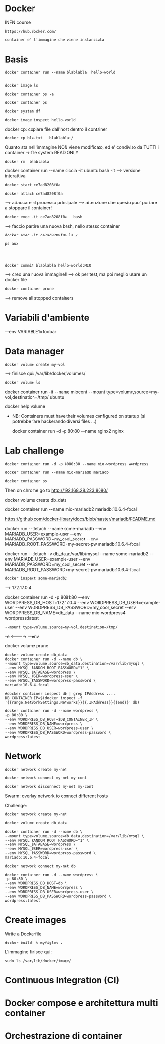 # Docker

INFN course

    https://hub.docker.com/

    container e' l'immagine che viene instanziata

Basis
====

    docker container run --name blablabla  hello-world


    docker image ls

    docker container ps -a

    docker container ps

    docker system df

    docker image inspect hello-world



docker cp: copiare file dall'host dentro il container
    
    docker cp bla.txt   blablabla:/


Quanto sta nell'immagine NON viene modificato, ed e' condiviso da TUTTI i container
-> file system READ ONLY



    docker rm  blablabla



docker container run --name ciccia -it ubuntu bash
	-it --> versione interattiva



    docker start ce7ad8208f0a

    docker attach ce7ad8208f0a
--> attaccare al processo principale
--> attenzione che questo puo' portare a stoppare il container!


    docker exec -it ce7ad8208f0a   bash
--> faccio partire una nuova bash, nello stesso container

    docker exec -it ce7ad8208f0a ls /

    ps aux




    docker commit blablabla hello-world:MIO
--> creo una nuova immagine!!
--> ok per test, ma poi meglio usare un docker file


    docker container prune 
--> remove all stopped containers




Variabili d'ambiente
====

--env VARIABLE1=foobar



Data manager
====

    docker volume create my-vol
--> finisce qui: /var/lib/docker/volumes/

    docker volume ls

docker container run -it --name miocont --mount type=volume,source=my-vol,destination=/tmp/   ubuntu

docker help volume

- NB: Containers must have their volumes configured on startup (si potrebbe fare hackerando diversi files ...)






    docker container run -d -p 80:80 --name nginx2 nginx




Lab challenge
====


    docker container run -d -p 8080:80 --name mio-wordpress wordpress

    docker container run --name mio-mariadb mariadb

    docker container ps


Then on chrome go to http://192.168.28.223:8080/



docker volume create db_data



docker container run --name mio-mariadb2 mariadb:10.6.4-focal

https://github.com/docker-library/docs/blob/master/mariadb/README.md

docker run --detach --name some-mariadb --env MARIADB_USER=example-user --env MARIADB_PASSWORD=my_cool_secret --env MARIADB_ROOT_PASSWORD=my-secret-pw  mariadb:10.6.4-focal



docker run --detach -v db_data:/var/lib/mysql --name some-mariadb2 --env MARIADB_USER=example-user --env MARIADB_PASSWORD=my_cool_secret --env MARIADB_ROOT_PASSWORD=my-secret-pw  mariadb:10.6.4-focal


    docker inspect some-mariadb2


--> 172.17.0.4



docker container run -d -p 8081:80 --env WORDPRESS_DB_HOST=172.17.0.4  --env WORDPRESS_DB_USER=example-user  --env WORDPRESS_DB_PASSWORD=my_cool_secret --env WORDPRESS_DB_NAME=db_data  --name mio-wordpress4 wordpress:latest


    --mount type=volume,source=my-vol,destination=/tmp/ 


-e    <---->   --env


docker volume prune





    docker volume create db_data
    docker container run -d --name db \
	--mount type=volume,source=db_data,destination=/var/lib/mysql \
	--env MYSQL_RANDOM_ROOT_PASSWORD="1" \
	--env MYSQL_DATABASE=wordpress \
	--env MYSQL_USER=wordpress-user \
	--env MYSQL_PASSWORD=wordpress-password \
	mariadb:10.6.4-focal

    #docker container inspect db | grep IPAddress ....
    DB_CONTAINER_IP=$(docker inspect -f '{{range.NetworkSettings.Networks}}{{.IPAddress}}{{end}}' db)

    docker container run -d --name wordpress \
	-p 80:80 \
	--env WORDPRESS_DB_HOST=$DB_CONTAINER_IP \
	--env WORDPRESS_DB_NAME=wordpress \
	--env WORDPRESS_DB_USER=wordpress-user \
	--env WORDPRESS_DB_PASSWORD=wordpress-password \
	wordpress:latest






Network
====

    docker network create my-net

    docker network connect my-net my-cont

    docker network disconnect my-net my-cont


Swarm: overlay network to connect different hosts


Challenge:

    docker network create my-net

    docker volume create db_data
    
    docker container run -d --name db \
	--mount type=volume,source=db_data,destination=/var/lib/mysql \
	--env MYSQL_RANDOM_ROOT_PASSWORD="1" \
	--env MYSQL_DATABASE=wordpress \
	--env MYSQL_USER=wordpress-user \
	--env MYSQL_PASSWORD=wordpress-password \
	mariadb:10.6.4-focal

    docker network connect my-net db

    docker container run -d --name wordpress \
	-p 80:80 \
	--env WORDPRESS_DB_HOST=db \
	--env WORDPRESS_DB_NAME=wordpress \
	--env WORDPRESS_DB_USER=wordpress-user \
	--env WORDPRESS_DB_PASSWORD=wordpress-password \
	wordpress:latest




Create images
====

Write a Dockerfile


    docker build -t myfiglet .

L'immagine finisce qui:

    sudo ls /var/lib/docker/image/



Continuous Integration (CI)
====


Docker compose e architettura multi container
====


Orchestrazione di container
====










